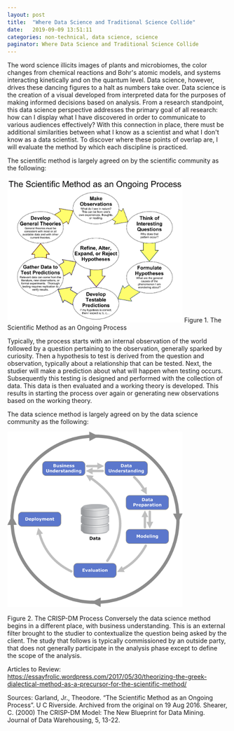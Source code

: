 ```yaml
---
layout: post
title:  "Where Data Science and Traditional Science Collide"
date:   2019-09-09 13:51:11
categories: non-technical, data science, science
paginator: Where Data Science and Traditional Science Collide
---
```


The word science illicits images of plants and microbiomes, the color changes from chemical reactions and Bohr's atomic models, and systems interacting kinetically and on the quantum level. Data science, however, drives these dancing figures to a halt as numbers take over. Data science is the creation of a visual developed from interpreted data for the purposes of making informed decisions based on analysis. From a research standpoint, this data science perspective addresses the primary goal of all research: how can I display what I have discovered in order to communicate to various audiences effectively? With this connection in place, there must be additional similarities between what I know as a scientist and what I don't know as a data scientist. To discover where these points of overlap are, I will evaluate the method by which each discipline is practiced.

The scientific method is largely agreed on by the scientific community as the following:

<img src="/images/The_Scientific_Method_as_an_Ongoing_Process.svg" alt="Scientific Method" width="400px" />
Figure 1. The Scientific Method as an Ongoing Process

Typically, the process starts with an internal observation of the world followed by a question pertaining to the observation, generally sparked by curiosity. Then a hypothesis to test is derived from the question and observation, typically about a relationship that can be tested. Next, the studier will make a prediction about what will happen when testing occurs. Subsequently this testing is designed and performed with the collection of data. This data is then evaluated and a working theory is developed. This results in starting the process over again or generating new observations based on the working theory.

The data science method is largely agreed on by the data science community as the following:

<img src="/images/CRISP-DM_Process_Diagram.png" alt="Data Science Method" width="400px" />

Figure 2. The CRISP-DM Process
Conversely the data science method begins in a different place, with business understanding. This is an external filter brought to the studier to contextualize the question being asked by the client. The study that follows is typically commissioned by an outside party, that does not generally participate in the analysis phase except to define the scope of the analysis.

Articles to Review:
https://essayfrolic.wordpress.com/2017/05/30/theorizing-the-greek-dialectical-method-as-a-precursor-for-the-scientific-method/

Sources:
Garland, Jr., Theodore. “The Scientific Method as an Ongoing Process”. U C Riverside.   Archived from the original on 19 Aug 2016.
Shearer, C. (2000) The CRISP-DM Model: The New Blueprint for Data Mining. Journal of Data Warehousing, 5, 13-22.
